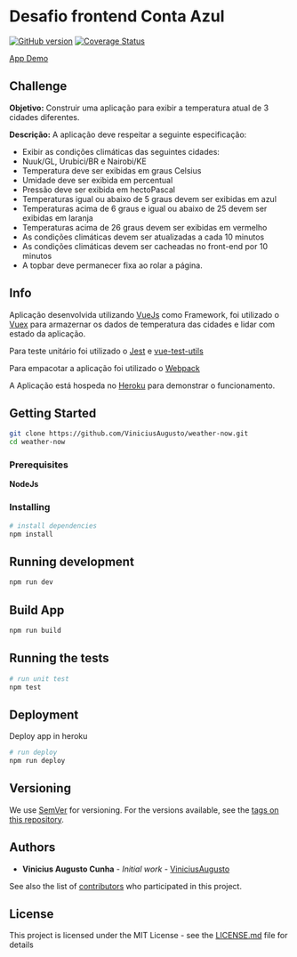 # Desafio frontend Conta Azul

[![GitHub version](https://badge.fury.io/gh/ViniciusAugusto%2Fweather-now.svg)](https://badge.fury.io/gh/ViniciusAugusto%2Fweather-now)
[![Coverage Status](https://coveralls.io/repos/github/ViniciusAugusto/weather-now/badge.svg)](https://coveralls.io/github/ViniciusAugusto/weather-now)


[App Demo](https://weather-now-challenge.herokuapp.com/)

## Challenge

**Objetivo:** ​Construir uma aplicação para exibir a temperatura atual de 3 cidades
diferentes.

**Descrição:**
​A aplicação deve respeitar a seguinte especificação:
- Exibir as condições climáticas das seguintes cidades:
- Nuuk/GL, Urubici/BR e Nairobi/KE
- Temperatura deve ser exibidas em graus Celsius
- Umidade deve ser exibida em percentual
- Pressão deve ser exibida em hectoPascal
- Temperaturas igual ou abaixo de 5 graus devem ser exibidas em azul
- Temperaturas acima de 6 graus e igual ou abaixo de 25 devem ser exibidas
em laranja
- Temperaturas acima de 26 graus devem ser exibidas em vermelho
- As condições climáticas devem ser atualizadas a cada 10 minutos
- As condições climáticas devem ser cacheadas no front-end por 10 minutos
- A topbar deve permanecer fixa ao rolar a página.

## Info

Aplicação desenvolvida utilizando [VueJs](https://vuejs.org/) como Framework, foi utilizado o [Vuex](https://vuex.vuejs.org/en/) para armazernar os dados de temperatura das cidades e lidar com estado da aplicação.

Para teste unitário foi utilizado o [Jest](https://facebook.github.io/jest/) e [vue-test-utils](https://vue-test-utils.vuejs.org/pt-br/)

Para empacotar a aplicação foi utilizado o [Webpack](https://webpack.js.org/)

A Aplicação está hospeda no [Heroku](https://www.heroku.com/) para demonstrar o funcionamento.

## Getting Started

``` bash
git clone https://github.com/ViniciusAugusto/weather-now.git
cd weather-now
```

### Prerequisites

**NodeJs**

### Installing

``` bash
# install dependencies
npm install
```

## Running development

``` bash
npm run dev
```

## Build App

``` bash
npm run build
```

## Running the tests

``` bash
# run unit test
npm test
```

## Deployment

Deploy app in heroku

``` bash
# run deploy
npm run deploy
```

## Versioning

We use [SemVer](http://semver.org/) for versioning. For the versions available, see the [tags on this repository](https://github.com/ViniciusAugusto/weather-now/tags).

## Authors

* **Vinicius Augusto Cunha** - *Initial work* - [ViniciusAugusto](https://github.com/ViniciusAugusto)

See also the list of [contributors](https://github.com/ViniciusAugusto/weather-now/contributors) who participated in this project.

## License

This project is licensed under the MIT License - see the [LICENSE.md](LICENSE.md) file for details
